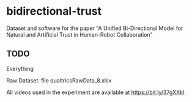 # bidirectional-trust

Dataset and software for the paper "A Unified Bi-Directional Model for Natural and Artificial Trust in Human-Robot Collaboration"

## TODO
Everything

Raw Dataset: file qualtricsRawData_8.xlsx

All videos used in the experiment are available at https://bit.ly/37gXXkI.
